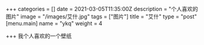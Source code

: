 +++
categories = []
date = 2021-03-05T11:35:00Z
description = "个人喜欢的图片"
image = "/images/艾什.jpg"
tags = ["图片"]
title = "艾什"
type = "post"
[menu.main]
name = "ykq"
weight = 4

+++
我个人喜欢的一个壁纸